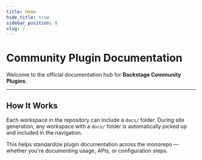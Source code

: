 ```yaml
---
title: Home
hide_title: true
sidebar_position: 0
slug: /
---
```


# Community Plugin Documentation

Welcome to the official documentation hub for **Backstage Community Plugins**.

---

## How It Works

Each workspace in the repository can include a `docs/` folder. During site generation, any workspace with a `docs/` folder is automatically picked up and included in the navigation.

This helps standardize plugin documentation across the monorepo — whether you're documenting usage, APIs, or configuration steps.
